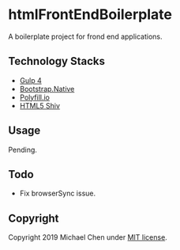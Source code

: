 # htmlFrontEndBoilerplate

A boilerplate project for frond end applications.

## Technology Stacks

* [Gulp 4](https://gulpjs.com/)
* [Bootstrap.Native](http://thednp.github.io/bootstrap.native/)
* [Polyfill.io](https://polyfill.io/v3/)
* [HTML5 Shiv](https://github.com/aFarkas/html5shiv/)

## Usage

Pending.

## Todo

* Fix browserSync issue.

## Copyright

Copyright 2019 Michael Chen under [MIT license](http://opensource.org/licenses/MIT).
